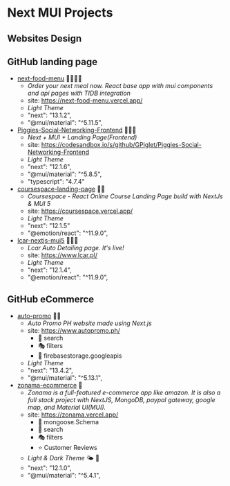 # Next MUI Projects

## Websites Design









## GitHub landing page

* [next-food-menu](https://github.com/nate-mal/next-food-menu) 🥦🍆🥕🌽
  - _Order your next meal now. React base app with mui components and api pages with TIDB integration_
  - site: https://next-food-menu.vercel.app/
  - _Light Theme_
  -  "next": "13.1.2",
  -  "@mui/material": "^5.11.5",
* [Piggies-Social-Networking-Frontend](https://github.com/GPiglet/Piggies-Social-Networking-Frontend) 🍆🥕🌽
  - _Next + MUI + Landing Page(Frontend)_
  - site: https://codesandbox.io/s/github/GPiglet/Piggies-Social-Networking-Frontend
  - _Light Theme_
  -  "next": "12.1.6",
  -  "@mui/material": "^5.8.5",
  -  "typescript": "4.7.4"
* [coursespace-landing-page](https://github.com/hiriski/coursespace-landing-page) 🥦🍆
  - _Coursespace - React Online Course Landing Page build with NextJs & MUI 5_
  - site: https://coursespace.vercel.app/
  - _Light Theme_
  - "next": "12.1.5"
  - "@emotion/react": "^11.9.0",
* [lcar-nextjs-mui5](https://github.com/filiplipinski/lcar-nextjs-mui5) 🥦🍆🥕
  - _Lcar Auto Detailing page. It's live!_
  - site: https://www.lcar.pl/
  - _Light Theme_
  - "next": "12.1.4",
  - "@emotion/react": "^11.9.0",





## GitHub eCommerce

* [auto-promo](https://github.com/kingdeorayom/auto-promo-ph) 🤠🤩
  - _Auto Promo PH website made using Next.js_
  - site: https://www.autopromo.ph/
    + 🧐 search
    + 🎭 filters
    + 🔳 firebasestorage.googleapis
  - _Light Theme_
  - "next": "13.4.2",
  - "@mui/material": "^5.13.1",
* [zonama-ecommerce](https://github.com/yuxianxu/zonama-ecommerce-Nextjs-MUI) 🤩
  - _Zonama is a full-featured e-commerce app like amazon. It is also a full stack project with NextJS, MongoDB, paypal gateway, google map, and Material UI(MUI)._
  - site: https://zonama.vercel.app/
    + 🎎 mongoose.Schema
    + 🧐 search
    + 🎭 filters
    + ⭐ Customer Reviews
  - _Light & Dark Theme_ 🌤️ 🌚
  - "next": "12.1.0",
  - "@mui/material": "^5.4.1",














